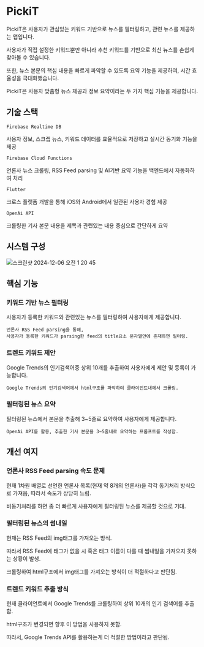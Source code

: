 # PickiT
PickiT은 사용자가 관심있는 키워드 기반으로 뉴스를 필터링하고, 관련 뉴스를 제공하는 앱입니다.

사용자가 직접 설정한 키워드뿐만 아니라 추천 키워드를 기반으로 최신 뉴스를 손쉽게 찾아볼 수 있습니다.

또한, 뉴스 본문의 핵심 내용을 빠르게 파악할 수 있도록 요약 기능을 제공하여, 시간 효율성을 극대화했습니다.

PickiT은 사용자 맞춤형 뉴스 제공과 정보 요약이라는 두 가지 핵심 기능을 제공합니다.
## 기술 스택
`Firebase Realtime DB`

사용자 정보, 스크랩 뉴스, 키워드 데이터를 효율적으로 저장하고 실시간 동기화 기능을 제공

`Firebase Cloud Functions`

언론사 뉴스 크롤링, RSS Feed parsing 및 AI기반 요약 기능을 백엔드에서 자동화하여 처리

`Flutter`

크로스 플랫폼 개발을 통해 iOS와 Android에서 일관된 사용자 경험 제공

`OpenAi API`

크롤링한 기사 본문 내용을 제목과 관련있는 내용 중심으로 간단하게 요약

## 시스템 구성

![스크린샷 2024-12-06 오전 1 20 45](https://github.com/user-attachments/assets/4e48f0cb-46a9-4a05-96a7-109613e8aa98)
## 핵심 기능
### 키워드 기반 뉴스 필터링
사용자가 등록한 키워드와 관련있는 뉴스를 필터링하여 사용자에게 제공합니다.
```
언론사 RSS Feed parsing을 통해,
사용자가 등록한 키워드가 parsing한 feed의 title요소 문자열안에 존재하면 필터링.
```

### 트렌드 키워드 제안
Google Trends의 인기검색어중 상위 10개를 추출하여 사용자에게 제안 및 등록이 가능합니다.
```
Google Trends의 인기검색어에서 html구조를 파악하여 클라이언트내에서 크롤링.
```

### 필터링된 뉴스 요약
필터링된 뉴스에서 본문을 추출해 3~5줄로 요약하여 사용자에게 제공합니다.
```
OpenAi API를 활용, 추출한 기사 본문을 3~5줄내로 요약하는 프롬프트를 작성함.
```
## 개선 여지
### 언론사 RSS Feed parsing 속도 문제
현재 1차원 배열로 선언한 언론사 목록(현재 약 8개의 언론사)을 각각 동기처리 방식으로 가져옴, 따라서 속도가 상당히 느림.

비동기처리를 하면 좀 더 빠르게 사용자에게 필터링된 뉴스를 제공할 것으로 기대.

### 필터링된 뉴스의 썸내일
현재는 RSS Feed의 img태그를 가져오는 방식.

따라서 RSS Feed에 <img>태그가 없을 시 혹은 태그 이름이 다를 때 썸내일을 가져오지 못하는 상황이 발생.

크롤링하여 html구조에서 img태그를 가져오는 방식이 더 적절하다고 판단됨.

### 트렌드 키워드 추출 방식
현재 클라이언트에서 Google Trends를 크롤링하여 상위 10개의 인기 검색어를 추출함.

html구조가 변경되면 향후 이 방법을 사용하지 못함.

따라서, Google Trends API를 활용하는게 더 적절한 방법이라고 판단됨.


